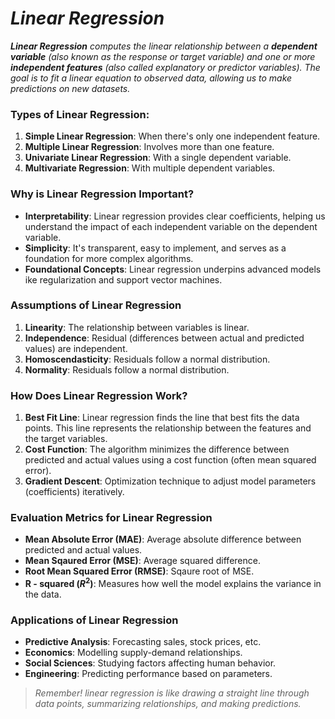 # _Linear Regression_

_**Linear Regression** computes the linear relationship between a **dependent variable** (also known as the response or target variable) and one or more **independent features** (also called explanatory or predictor variables). The goal is to fit a linear equation to observed data, allowing us to make predictions on new datasets._

### Types of Linear Regression:
1. **Simple Linear Regression**: When there's only one independent feature.
2. **Multiple Linear Regression**: Involves more than one feature.
3. **Univariate Linear Regression**: With a single dependent variable.
4. **Multivariate Regression**: With multiple dependent variables.

### Why is Linear Regression Important?
- **Interpretability**: Linear regression provides clear coefficients, helping us understand the impact of each independent variable on the dependent variable.
- **Simplicity**: It's transparent, easy to implement, and serves as a foundation for more complex algorithms.
- **Foundational Concepts**: Linear regression underpins advanced models ike regularization and support vector machines.

### Assumptions of Linear Regression
1. **Linearity**: The relationship between variables is linear.
2. **Independence**: Residual (differences between actual and predicted values) are independent.
3. **Homoscendasticity**: Residuals follow a normal distribution.
4. **Normality**: Residuals follow a normal distribution.

### How Does Linear Regression Work?
1. **Best Fit Line**: Linear regression finds the line that best fits the data points. This line represents the relationship between the features and the target variables.
2. **Cost Function**: The algorithm minimizes the difference between predicted and actual values using a cost function (often mean squared error).
3. **Gradient Descent**: Optimization technique to adjust model parameters (coefficients) iteratively.

### Evaluation Metrics for Linear Regression
- **Mean Absolute Error (MAE)**: Average absolute difference between predicted and actual values.
- **Mean Sqaured Error (MSE)**: Average squared difference.
- **Root Mean Squared Error (RMSE)**: Sqaure root of MSE.
- **R - squared $(R^2)$**: Measures how well the model explains the variance in the data.

### Applications of Linear Regression
- **Predictive Analysis**: Forecasting sales, stock prices, etc.
- **Economics**: Modelling supply-demand relationships.
- **Social Sciences**: Studying factors affecting human behavior.
- **Engineering**: Predicting performance based on parameters.

> _Remember! linear regression is like drawing a straight line through data points, summarizing relationships, and making predictions._
